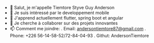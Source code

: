 - 👋 Salut, je m'appelle Tiemtore Styve Guy Anderson
- 👀 Je suis intéressé par le developpement mobile
- 🌱 J'apprend actuellement flutter, spring boot et angular
- 💞️ Je cherche à collaborer sur des projets innovantes  
- 📫 Comment me joindre:
    . Email: andersontiemtore87@gmail.com
    . Phone: +226 56-14-58-52/72-84-04-93
    . Githut: AndersonTiemtore
